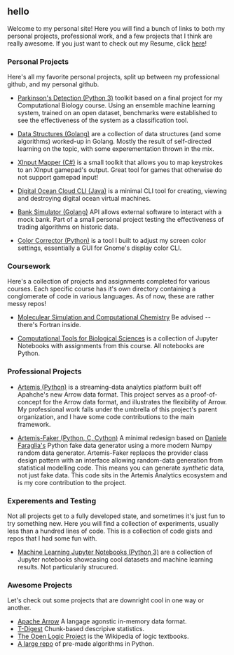 ## hello

Welcome to my personal site! Here you will find a bunch of links to both my personal projects, professional work, and a few projects that I think are really awesome. If you just want to check out my Resume, click [here](https://github.com/russellgill/hello/blob/master/Resume_RussellGill.pdf)!

### Personal Projects

Here's all my favorite personal projects, split up between my professional github, and my personal github.

- [Parkinson's Detection (Python 3)](https://github.com/russellgill/ParkinsonsProject/) toolkit based on a final project for my Computational Biology course. Using an ensemble machine learning system, trained on an open dataset, benchmarks were established to see the effectiveness of the system as a classification tool.

- [Data Structures (Golang)](https://github.com/russellgill/GoDataStrucs) are a collection of data structures (and some algorithms) worked-up in Golang. Mostly the result of self-directed learning on the topic, with some experementation thrown in the mix.

- [XInput Mapper (C#)](https://github.com/russellgill/XPadInput) is a small toolkit that allows you to map keystrokes to an XInput gamepad's output. Great tool for games that otherwise do not support gamepad input!

- [Digital Ocean Cloud CLI (Java)](https://github.com/russellgill/DigitalOceanCLI) is a minimal CLI tool for creating, viewing and destroying digital ocean virtual machines.

- [Bank Simulator (Golang)](https://github.com/russellgill/BankAPI) API allows external software to interact with a mock bank. Part of a small personal project testing the effectiveness of trading algorithms on historic data.


- [Color Corrector (Python)](https://github.com/russellgill/GoDataStrucs) is a tool I built to adjust my screen color settings, essentially a GUI for Gnome's display color CLI.

### Coursework

Here's a collection of projects and assignments completed for various courses. Each specific course has it's own directory containing a conglomerate of code in various languages. As of now, these are rather messy repos!

- [Moleculear Simulation and Computational Chemistry](http://127.0.0.1) Be advised -- there's Fortran inside.

- [Computational Tools for Biological Sciences](http://127.0.0.1) is a collection of Jupyter Notebooks with assignments from this course. All notebooks are Python.

### Professional Projects

- [Artemis (Python)](https://github.com/ryanmwhitephd/artemis) is a streaming-data analytics platform built off Apahche's new Arrow data format. This project serves as a proof-of-concept for the Arrow data format, and illustrates the flexibility of Arrow. My professional work falls under the umbrella of this project's parent organization, and I have some code contributions to the main framework.

- [Artemis-Faker (Python, C, Cython)](https://github.com/russellgill/Artemis-Faker) A minimal redesign based on [Daniele Faraglia's](https://github.com/joke2k) Python fake data generator using a more modern Numpy random data generator. Artemis-Faker replaces the provider class design pattern with an interface allowing random-data generation from statistical modelling code. This means you can generate *synthetic* data, not just fake data. This code sits in the Artemis Analytics ecosystem and is my core contribution to the project.

### Experements and Testing

Not all projects get to a fully developed state, and sometimes it's just fun to try something new. Here you will find a collection of experiments, usually less than a hundred lines of code. This is a collection of code gists and repos that I had some fun with.

- [Machine Learning Jupyter Notebooks (Python 3)](https://github.com/russellgill/MachineLearningNotebooks) are a collection of Jupyter notebooks showcasing cool datasets and machine learning results. Not particularily strucured.


### Awesome Projects 

Let's check out some projects that are downright cool in one way or another.

- [Apache Arrow](https://github.com/apache/arrow) A langage agonstic in-memory data format.
- [T-Digest](https://github.com/tdunning/t-digest) Chunk-based descripive statistics.
- [The Open Logic Project](https://github.com/OpenLogicProject/OpenLogic) is the Wikipedia of logic textbooks.
- [A large repo](https://github.com/subbarayudu-j/TheAlgorithms-Python) of pre-made algorithms in Python.
